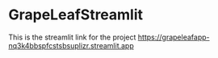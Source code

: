 # GrapeLeafStreamlit
This is the streamlit link for the project
https://grapeleafapp-nq3k4bbspfcstsbsuplizr.streamlit.app
